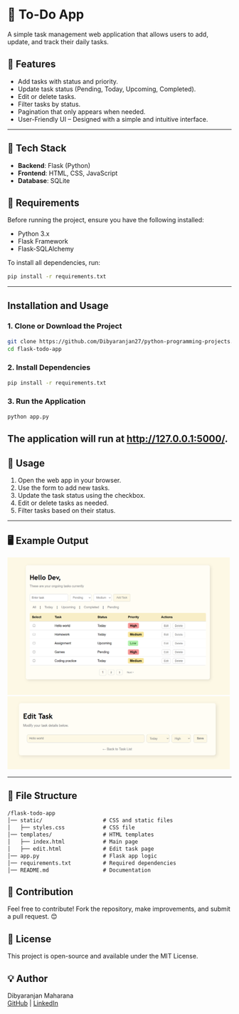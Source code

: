 # **📝 To-Do App**
A simple task management web application that allows users to add, update, and track their daily tasks.

## **📌 Features**
- Add tasks with status and priority.  
- Update task status (Pending, Today, Upcoming, Completed).  
- Edit or delete tasks.  
- Filter tasks by status.  
- Pagination that only appears when needed.  
- User-Friendly UI – Designed with a simple and intuitive interface.

---

## **📌 Tech Stack**
- **Backend**: Flask (Python)
- **Frontend**: HTML, CSS, JavaScript
- **Database**: SQLite

## 🔧 Requirements  
Before running the project, ensure you have the following installed:  
- Python 3.x
- Flask Framework
- Flask-SQLAlchemy

To install all dependencies, run:
  ```sh
  pip install -r requirements.txt
  ```  
---

## **Installation and Usage**
### **1. Clone or Download the Project**
```sh
git clone https://github.com/Dibyaranjan27/python-programming-projects.git
cd flask-todo-app
```

### **2. Install Dependencies**
```sh
pip install -r requirements.txt
```
### **3. Run the Application**
```sh
python app.py
```
The application will run at http://127.0.0.1:5000/.
---

## 🚀 Usage
1. Open the web app in your browser.
2. Use the form to add new tasks.
3. Update the task status using the checkbox.
4. Edit or delete tasks as needed.
5. Filter tasks based on their status.

---

## 🖥️ Example Output
<img src="./static/flask-todo-app.png" alt="Student Management System" width="500" style="justify-content:center">
<img src="./static/edit-task.png" alt="Student Management System" width="500">

---

## 📂 File Structure

```
/flask-todo-app  
│── static/                   # CSS and static files
│   ├── styles.css            # CSS file   
│── templates/                # HTML templates  
│   ├── index.html            # Main page  
│   ├── edit.html             # Edit task page  
│── app.py                    # Flask app logic  
│── requirements.txt          # Required dependencies  
│── README.md                 # Documentation  
```

## 🤝 Contribution
Feel free to contribute! Fork the repository, make improvements, and submit a pull request. 😊

## 📜 License
This project is open-source and available under the MIT License.

## 💡 Author
Dibyaranjan Maharana  
[GitHub](https://github.com/Dibyaranjan27)  | [LinkedIn](https://www.linkedin.com/in/dibyaranjan-maharana-1228012b2/) 
